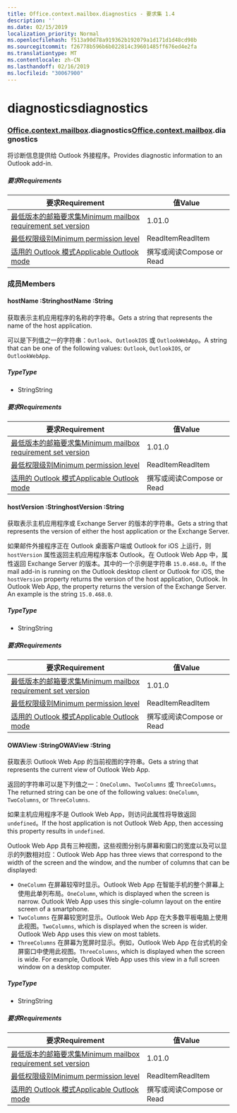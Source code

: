 ```yaml
---
title: Office.context.mailbox.diagnostics - 要求集 1.4
description: ''
ms.date: 02/15/2019
localization_priority: Normal
ms.openlocfilehash: f513a90d78a919362b192079a1d171d1d48cd98b
ms.sourcegitcommit: f26778b596b6b022814c39601485ff676ed4e2fa
ms.translationtype: MT
ms.contentlocale: zh-CN
ms.lasthandoff: 02/16/2019
ms.locfileid: "30067900"
---
```

# <a name="diagnostics"></a><span data-ttu-id="db566-102">diagnostics</span><span class="sxs-lookup"><span data-stu-id="db566-102">diagnostics</span></span>

### <a name="officeofficemdcontextofficecontextmdmailboxofficecontextmailboxmddiagnostics"></a><span data-ttu-id="db566-103">[Office](Office.md)[.context](Office.context.md)[.mailbox](Office.context.mailbox.md).diagnostics</span><span class="sxs-lookup"><span data-stu-id="db566-103">[Office](Office.md)[.context](Office.context.md)[.mailbox](Office.context.mailbox.md).diagnostics</span></span>

<span data-ttu-id="db566-104">将诊断信息提供给 Outlook 外接程序。</span><span class="sxs-lookup"><span data-stu-id="db566-104">Provides diagnostic information to an Outlook add-in.</span></span>

##### <a name="requirements"></a><span data-ttu-id="db566-105">要求</span><span class="sxs-lookup"><span data-stu-id="db566-105">Requirements</span></span>

|<span data-ttu-id="db566-106">要求</span><span class="sxs-lookup"><span data-stu-id="db566-106">Requirement</span></span>| <span data-ttu-id="db566-107">值</span><span class="sxs-lookup"><span data-stu-id="db566-107">Value</span></span>|
|---|---|
|[<span data-ttu-id="db566-108">最低版本的邮箱要求集</span><span class="sxs-lookup"><span data-stu-id="db566-108">Minimum mailbox requirement set version</span></span>](/office/dev/add-ins/reference/requirement-sets/outlook-api-requirement-sets)| <span data-ttu-id="db566-109">1.0</span><span class="sxs-lookup"><span data-stu-id="db566-109">1.0</span></span>|
|[<span data-ttu-id="db566-110">最低权限级别</span><span class="sxs-lookup"><span data-stu-id="db566-110">Minimum permission level</span></span>](https://docs.microsoft.com/outlook/add-ins/understanding-outlook-add-in-permissions)| <span data-ttu-id="db566-111">ReadItem</span><span class="sxs-lookup"><span data-stu-id="db566-111">ReadItem</span></span>|
|[<span data-ttu-id="db566-112">适用的 Outlook 模式</span><span class="sxs-lookup"><span data-stu-id="db566-112">Applicable Outlook mode</span></span>](https://docs.microsoft.com/outlook/add-ins/#extension-points)| <span data-ttu-id="db566-113">撰写或阅读</span><span class="sxs-lookup"><span data-stu-id="db566-113">Compose or Read</span></span>|

### <a name="members"></a><span data-ttu-id="db566-114">成员</span><span class="sxs-lookup"><span data-stu-id="db566-114">Members</span></span>

####  <a name="hostname-string"></a><span data-ttu-id="db566-115">hostName :String</span><span class="sxs-lookup"><span data-stu-id="db566-115">hostName :String</span></span>

<span data-ttu-id="db566-116">获取表示主机应用程序的名称的字符串。</span><span class="sxs-lookup"><span data-stu-id="db566-116">Gets a string that represents the name of the host application.</span></span>

<span data-ttu-id="db566-117">可以是下列值之一的字符串：`Outlook`、`OutlookIOS` 或 `OutlookWebApp`。</span><span class="sxs-lookup"><span data-stu-id="db566-117">A string that can be one of the following values: `Outlook`, `OutlookIOS`, or `OutlookWebApp`.</span></span>

##### <a name="type"></a><span data-ttu-id="db566-118">Type</span><span class="sxs-lookup"><span data-stu-id="db566-118">Type</span></span>

*   <span data-ttu-id="db566-119">String</span><span class="sxs-lookup"><span data-stu-id="db566-119">String</span></span>

##### <a name="requirements"></a><span data-ttu-id="db566-120">要求</span><span class="sxs-lookup"><span data-stu-id="db566-120">Requirements</span></span>

|<span data-ttu-id="db566-121">要求</span><span class="sxs-lookup"><span data-stu-id="db566-121">Requirement</span></span>| <span data-ttu-id="db566-122">值</span><span class="sxs-lookup"><span data-stu-id="db566-122">Value</span></span>|
|---|---|
|[<span data-ttu-id="db566-123">最低版本的邮箱要求集</span><span class="sxs-lookup"><span data-stu-id="db566-123">Minimum mailbox requirement set version</span></span>](/office/dev/add-ins/reference/requirement-sets/outlook-api-requirement-sets)| <span data-ttu-id="db566-124">1.0</span><span class="sxs-lookup"><span data-stu-id="db566-124">1.0</span></span>|
|[<span data-ttu-id="db566-125">最低权限级别</span><span class="sxs-lookup"><span data-stu-id="db566-125">Minimum permission level</span></span>](https://docs.microsoft.com/outlook/add-ins/understanding-outlook-add-in-permissions)| <span data-ttu-id="db566-126">ReadItem</span><span class="sxs-lookup"><span data-stu-id="db566-126">ReadItem</span></span>|
|[<span data-ttu-id="db566-127">适用的 Outlook 模式</span><span class="sxs-lookup"><span data-stu-id="db566-127">Applicable Outlook mode</span></span>](https://docs.microsoft.com/outlook/add-ins/#extension-points)| <span data-ttu-id="db566-128">撰写或阅读</span><span class="sxs-lookup"><span data-stu-id="db566-128">Compose or Read</span></span>|

####  <a name="hostversion-string"></a><span data-ttu-id="db566-129">hostVersion :String</span><span class="sxs-lookup"><span data-stu-id="db566-129">hostVersion :String</span></span>

<span data-ttu-id="db566-130">获取表示主机应用程序或 Exchange Server 的版本的字符串。</span><span class="sxs-lookup"><span data-stu-id="db566-130">Gets a string that represents the version of either the host application or the Exchange Server.</span></span>

<span data-ttu-id="db566-p101">如果邮件外接程序正在 Outlook 桌面客户端或 Outlook for iOS 上运行，则 `hostVersion` 属性返回主机应用程序版本 Outlook。在 Outlook Web App 中，属性返回 Exchange Server 的版本。其中的一个示例是字符串 `15.0.468.0`。</span><span class="sxs-lookup"><span data-stu-id="db566-p101">If the mail add-in is running on the Outlook desktop client or Outlook for iOS, the `hostVersion` property returns the version of the host application, Outlook. In Outlook Web App, the property returns the version of the Exchange Server. An example is the string `15.0.468.0`.</span></span>

##### <a name="type"></a><span data-ttu-id="db566-134">Type</span><span class="sxs-lookup"><span data-stu-id="db566-134">Type</span></span>

*   <span data-ttu-id="db566-135">String</span><span class="sxs-lookup"><span data-stu-id="db566-135">String</span></span>

##### <a name="requirements"></a><span data-ttu-id="db566-136">要求</span><span class="sxs-lookup"><span data-stu-id="db566-136">Requirements</span></span>

|<span data-ttu-id="db566-137">要求</span><span class="sxs-lookup"><span data-stu-id="db566-137">Requirement</span></span>| <span data-ttu-id="db566-138">值</span><span class="sxs-lookup"><span data-stu-id="db566-138">Value</span></span>|
|---|---|
|[<span data-ttu-id="db566-139">最低版本的邮箱要求集</span><span class="sxs-lookup"><span data-stu-id="db566-139">Minimum mailbox requirement set version</span></span>](/office/dev/add-ins/reference/requirement-sets/outlook-api-requirement-sets)| <span data-ttu-id="db566-140">1.0</span><span class="sxs-lookup"><span data-stu-id="db566-140">1.0</span></span>|
|[<span data-ttu-id="db566-141">最低权限级别</span><span class="sxs-lookup"><span data-stu-id="db566-141">Minimum permission level</span></span>](https://docs.microsoft.com/outlook/add-ins/understanding-outlook-add-in-permissions)| <span data-ttu-id="db566-142">ReadItem</span><span class="sxs-lookup"><span data-stu-id="db566-142">ReadItem</span></span>|
|[<span data-ttu-id="db566-143">适用的 Outlook 模式</span><span class="sxs-lookup"><span data-stu-id="db566-143">Applicable Outlook mode</span></span>](https://docs.microsoft.com/outlook/add-ins/#extension-points)| <span data-ttu-id="db566-144">撰写或阅读</span><span class="sxs-lookup"><span data-stu-id="db566-144">Compose or Read</span></span>|

####  <a name="owaview-string"></a><span data-ttu-id="db566-145">OWAView :String</span><span class="sxs-lookup"><span data-stu-id="db566-145">OWAView :String</span></span>

<span data-ttu-id="db566-146">获取表示 Outlook Web App 的当前视图的字符串。</span><span class="sxs-lookup"><span data-stu-id="db566-146">Gets a string that represents the current view of Outlook Web App.</span></span>

<span data-ttu-id="db566-147">返回的字符串可以是下列值之一：`OneColumn`、`TwoColumns` 或 `ThreeColumns`。</span><span class="sxs-lookup"><span data-stu-id="db566-147">The returned string can be one of the following values: `OneColumn`, `TwoColumns`, or `ThreeColumns`.</span></span>

<span data-ttu-id="db566-148">如果主机应用程序不是 Outlook Web App，则访问此属性将导致返回 `undefined`。</span><span class="sxs-lookup"><span data-stu-id="db566-148">If the host application is not Outlook Web App, then accessing this property results in `undefined`.</span></span>

<span data-ttu-id="db566-149">Outlook Web App 具有三种视图，这些视图分别与屏幕和窗口的宽度以及可以显示的列数相对应：</span><span class="sxs-lookup"><span data-stu-id="db566-149">Outlook Web App has three views that correspond to the width of the screen and the window, and the number of columns that can be displayed:</span></span>

*   <span data-ttu-id="db566-p102">`OneColumn` 在屏幕较窄时显示。Outlook Web App 在智能手机的整个屏幕上使用此单列布局。</span><span class="sxs-lookup"><span data-stu-id="db566-p102">`OneColumn`, which is displayed when the screen is narrow. Outlook Web App uses this single-column layout on the entire screen of a smartphone.</span></span>
*   <span data-ttu-id="db566-p103">`TwoColumns` 在屏幕较宽时显示。Outlook Web App 在大多数平板电脑上使用此视图。</span><span class="sxs-lookup"><span data-stu-id="db566-p103">`TwoColumns`, which is displayed when the screen is wider. Outlook Web App uses this view on most tablets.</span></span>
*   <span data-ttu-id="db566-p104">`ThreeColumns` 在屏幕为宽屏时显示。例如，Outlook Web App 在台式机的全屏窗口中使用此视图。</span><span class="sxs-lookup"><span data-stu-id="db566-p104">`ThreeColumns`, which is displayed when the screen is wide. For example, Outlook Web App uses this view in a full screen window on a desktop computer.</span></span>

##### <a name="type"></a><span data-ttu-id="db566-156">Type</span><span class="sxs-lookup"><span data-stu-id="db566-156">Type</span></span>

*   <span data-ttu-id="db566-157">String</span><span class="sxs-lookup"><span data-stu-id="db566-157">String</span></span>

##### <a name="requirements"></a><span data-ttu-id="db566-158">要求</span><span class="sxs-lookup"><span data-stu-id="db566-158">Requirements</span></span>

|<span data-ttu-id="db566-159">要求</span><span class="sxs-lookup"><span data-stu-id="db566-159">Requirement</span></span>| <span data-ttu-id="db566-160">值</span><span class="sxs-lookup"><span data-stu-id="db566-160">Value</span></span>|
|---|---|
|[<span data-ttu-id="db566-161">最低版本的邮箱要求集</span><span class="sxs-lookup"><span data-stu-id="db566-161">Minimum mailbox requirement set version</span></span>](/office/dev/add-ins/reference/requirement-sets/outlook-api-requirement-sets)| <span data-ttu-id="db566-162">1.0</span><span class="sxs-lookup"><span data-stu-id="db566-162">1.0</span></span>|
|[<span data-ttu-id="db566-163">最低权限级别</span><span class="sxs-lookup"><span data-stu-id="db566-163">Minimum permission level</span></span>](https://docs.microsoft.com/outlook/add-ins/understanding-outlook-add-in-permissions)| <span data-ttu-id="db566-164">ReadItem</span><span class="sxs-lookup"><span data-stu-id="db566-164">ReadItem</span></span>|
|[<span data-ttu-id="db566-165">适用的 Outlook 模式</span><span class="sxs-lookup"><span data-stu-id="db566-165">Applicable Outlook mode</span></span>](https://docs.microsoft.com/outlook/add-ins/#extension-points)| <span data-ttu-id="db566-166">撰写或阅读</span><span class="sxs-lookup"><span data-stu-id="db566-166">Compose or Read</span></span>|
